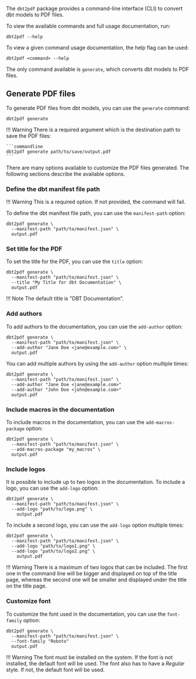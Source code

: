 The `dbt2pdf` package provides a command-line interface (CLI) to convert dbt models to PDF files.

To view the available commands and full usage documentation, run:
```commandline
dbt2pdf --help
```

To view a given command usage documentation, the help flag can be used:
```commandline
dbt2pdf <command> --help
```

The only command available is `generate`, which converts dbt models to PDF files.

## Generate PDF files

To generate PDF files from dbt models, you can use the `generate` command:
```commandline
dbt2pdf generate
```

!!! Warning
    There is a required argument which is the destination path to save the PDF files:

    ```commandline
    dbt2pdf generate path/to/save/output.pdf
    ```

There are many options available to customize the PDF files generated. The following sections describe the available options.

### Define the dbt manifest file path
!!! Warning
    This is a required option. If not provided, the command will fail.

To define the dbt manifest file path, you can use the `manifest-path` option:
```commandline
dbt2pdf generate \
  --manifest-path "path/to/manifest.json" \
  output.pdf
```

### Set title for the PDF
To set the title for the PDF, you can use the `title` option:
```commandline
dbt2pdf generate \
  --manifest-path "path/to/manifest.json" \
  --title "My Title for dbt Documentation" \
  output.pdf
```

!!! Note
    The default title is "DBT Documentation".

### Add authors

To add authors to the documentation, you can use the `add-author` option:
```commandline
dbt2pdf generate \
  --manifest-path "path/to/manifest.json" \
  --add-author "Jane Doe <jane@example.com>" \
  output.pdf
```

You can add multiple authors by using the `add-author` option multiple times:
```commandline
dbt2pdf generate \
  --manifest-path "path/to/manifest.json" \
  --add-author "Jane Doe <jane@example.com>"
  --add-author "John Doe <john@example.com>"
  output.pdf
```

### Include macros in the documentation

To include macros in the documentation, you can use the `add-macros-package` option:
```commandline
dbt2pdf generate \
  --manifest-path "path/to/manifest.json" \
  --add-macros-package "my_macros" \
  output.pdf
```

### Include logos
It is possible to include up to two logos in the documentation. To include a logo, you can use the `add-logo` option:
```commandline
dbt2pdf generate \
  --manifest-path "path/to/manifest.json" \
  --add-logo "path/to/logo.png" \
    output.pdf
```

To include a second logo, you can use the `add-logo` option multiple times:
```commandline
dbt2pdf generate \
  --manifest-path "path/to/manifest.json" \
  --add-logo "path/to/logo1.png" \
  --add-logo "path/to/logo2.png" \
    output.pdf
```

!!! Warning
    There is a maximum of two logos that can be included.
    The first one in the command line will be bigger and displayed on top of
    the title page, whereas the second one will be smaller and displayed under
    the title on the title page.

### Customize font

To customize the font used in the documentation, you can use the `font-family` option:
```commandline
dbt2pdf generate \
  --manifest-path "path/to/manifest.json" \
  --font-family "Roboto"
  output.pdf
```
!!! Warning
    The font must be installed on the system.
    If the font is not installed, the default font will be used.
    The font also has to have a *Regular* style. If not, the default font will be used.
